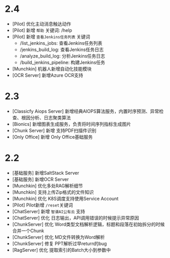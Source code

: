 # 2.4

* [Pilot] 优化主动消息触达动作
* [Pilot] 新增 `帮助` 关键词: /help
* [Pilot] 新增 `查看Jenkins任务列表` 关键词
  * /list_jenkins_jobs: 查看Jenkins任务列表
  * /jenkins_build_log: 查看Jenkins任务日志
  * /analyze_build_log: 分析Jenkins任务日志
  * /build_jenkins_pipeline: 构建Jenkins任务
* [Munchkin] 机器人新增自动化技能模块
* [OCR Server] 新增Azure OCR支持
# 2.3

* [Classicfy Aiops Server] 新增经典AIOPS算法服务，内置时序预测、异常检查、根因分析、日志聚类算法
* [Bionics] 新增图表生成服务，负责将时间序列指标生成图片
* [Chunk Server] 新增 支持PDF扫描件识别
* [Only Office] 新增 Only Office基础服务

# 2.2

* [基础服务] 新增SaltStack Server
* [基础服务] 新增OCR Server
* [Munchkin] 优化多处RAG解析细节
* [Munchkin] 支持上传Zip格式的文件知识
* [Munchkin] 优化  K8S调度支持使用Service Account
* [Pilot] Pilot新增 `/reset`关键词
* [ChatServer] 新增 `智谱AI公有云` 支持
* [ChatServer] 优化 日志输出，API调用错误的时候提示异常原因
* [ChunkServer] 优化 Word类型文档解析逻辑，标题和段落在初始拆分的时候合并一个Chunk
* [ChunkServer] 优化 MD文件转换为Word解析
* [ChunkServer] 修复 PPT解析过早return的bug
* [RagServer] 优化 提取索引的Batch大小到参数中
